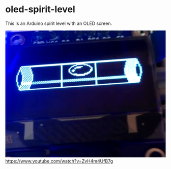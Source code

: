 # oled-spirit-level
This is an Arduino spirit level with an OLED screen.

![Example](./img/level.png)
https://www.youtube.com/watch?v=ZvH4m4UfB7g
